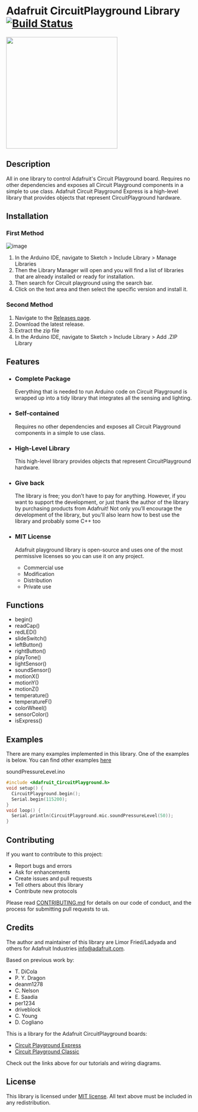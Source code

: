 # Adafruit CircuitPlayground Library [![Build Status](https://travis-ci.com/adafruit/Adafruit_CircuitPlayground.svg?branch=master)](https://travis-ci.com/adafruit/Adafruit_CircuitPlayground)

<img src="https://cdn-shop.adafruit.com/970x728/3333-01.jpg" height="300"/>

## Description

All in one library to control Adafruit's Circuit Playground board. Requires no other dependencies and exposes all Circuit Playground components in a simple to use class. Adafruit Circuit Playground Express is a high-level library that provides objects that represent CircuitPlayground hardware.

## Installation

### First Method

![image](https://user-images.githubusercontent.com/36513474/68966019-f1521f00-07fe-11ea-97b6-78b621e5e2e4.png)

1. In the Arduino IDE, navigate to Sketch > Include Library > Manage Libraries
1. Then the Library Manager will open and you will find a list of libraries that are already installed or ready for installation.
1. Then search for Circuit playground using the search bar.
1. Click on the text area and then select the specific version and install it.

### Second Method

1. Navigate to the [Releases page](https://github.com/adafruit/Adafruit_CircuitPlayground/releases).
1. Download the latest release.
1. Extract the zip file
1. In the Arduino IDE, navigate to Sketch > Include Library > Add .ZIP Library

## Features

- ### Complete Package

    Everything that is needed to run Arduino code on Circuit Playground is wrapped up into a tidy library that integrates all the sensing and lighting.

- ### Self-contained

    Requires no other dependencies and exposes all Circuit Playground components in a simple to use class.

- ### High-Level Library

    This high-level library provides objects that represent CircuitPlayground hardware.

- ### Give back

    The library is free; you don’t have to pay for anything. However, if you want to support the development, or just thank the author of the library by purchasing products from Adafruit!
    Not only you’ll encourage the development of the library, but you’ll also learn how to best use the library and probably some C++ too

- ### MIT License

    Adafruit playground library is open-source and uses one of the most permissive licenses so you can use it on any project.

  - Commercial use
  - Modification
  - Distribution
  - Private use

## Functions

- begin()
- readCap()
- redLED()
- slideSwitch()
- leftButton()
- rightButton()
- playTone()
- lightSensor()
- soundSensor()
- motionX()
- motionY()
- motionZ()
- temperature()
- temperatureF()
- colorWheel()
- sensorColor()
- isExpress()

## Examples

  There are many examples implemented in this library. One of the examples is below. You can find other examples [here](https://github.com/adafruit/Adafruit_CircuitPlayground/tree/master/examples)

  soundPressureLevel.ino

```C++
#include <Adafruit_CircuitPlayground.h>
void setup() {
  CircuitPlayground.begin();
  Serial.begin(115200);
}
void loop() {
  Serial.println(CircuitPlayground.mic.soundPressureLevel(50));
}
```

## Contributing

If you want to contribute to this project:

- Report bugs and errors
- Ask for enhancements
- Create issues and pull requests
- Tell others about this library
- Contribute new protocols

Please read [CONTRIBUTING.md](https://github.com/adafruit/Adafruit_CircuitPlayground/blob/master/CONTRIBUTING.md) for details on our code of conduct, and the process for submitting pull requests to us.

## Credits

The author and maintainer of this library are Limor Fried/Ladyada and others for Adafruit Industries <info@adafruit.com>.

Based on previous work by:

- T. DiCola
- P. Y. Dragon
- deanm1278
- C. Nelson
- E. Saadia
- per1234
- driveblock
- C. Young
- D. Cogliano

This is a library for the Adafruit CircuitPlayground boards:

- [Circuit Playground Express](https://www.adafruit.com/products/3333)
- [Circuit Playground Classic](https://www.adafruit.com/product/3000)

Check out the links above for our tutorials and wiring diagrams.

## License

This library is licensed under [MIT license](https://opensource.org/licenses/MIT). All text above must be included in any redistribution.
